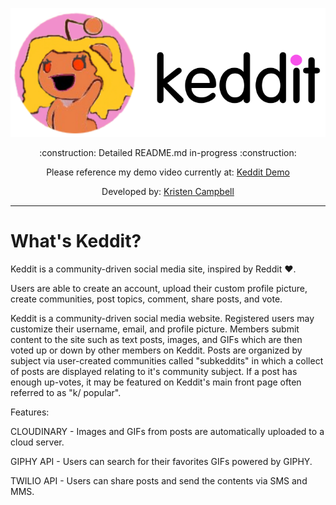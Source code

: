 <p align="center">
  <img src="static/images/keddit_logo_image_dark.svg" width="550" title="Keddit">
</p>

<p align="center">
  :construction: Detailed README.md in-progress :construction:
</p>

<p align="center">
  Please reference my demo video currently at:
  <a href="https://drive.google.com/open?id=1aR5mOqMz8OF7ECEa648PfNAlZBOfBZjt">Keddit Demo</a>
</p>

<p align="center">
  Developed by: <a href="https://www.linkedin.com/in/kristencampbell">Kristen Campbell</a>
</p>

___________________________________

# What's Keddit?

Keddit is a community-driven social media site, inspired by Reddit :heart:. 

Users are able to create an account, upload their custom profile picture, create communities, post topics, comment, share posts, and vote. 

Keddit is a community-driven social media website. Registered users may customize their username, email, and profile picture. Members submit content to the site such as text posts, images, and GIFs which are then voted up or down by other members on Keddit. Posts are organized by subject via user-created communities called "subkeddits" in which a collect of posts are displayed relating to it's community subject. If a post has enough up-votes, it may be featured on Keddit's main front page often referred to as "k/ popular".

Features:

CLOUDINARY - Images and GIFs from posts are automatically uploaded to a cloud server.

GIPHY API - Users can search for their favorites GIFs powered by GIPHY.

TWILIO API - Users can share posts and send the contents via SMS and MMS.
